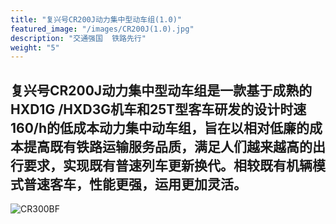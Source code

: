 ```yaml
---
title: "复兴号CR200J动力集中型动车组(1.0)"
featured_image: "/images/CR200J(1.0).jpg"
description: "交通强国  铁路先行"
weight: "5"
---
```


## 复兴号CR200J动力集中型动车组是一款基于成熟的HXD1G /HXD3G机车和25T型客车研发的设计时速160/h的低成本动力集中动车组，旨在以相对低廉的成本提高既有铁路运输服务品质，满足人们越来越高的出行要求，实现既有普速列车更新换代。相较既有机辆模式普速客车，性能更强，运用更加灵活。

![CR300BF](/images/CR200J(1.0).jpg)